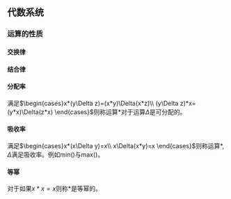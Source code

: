 ## 代数系统

### 运算的性质

#### 交换律

#### 结合律

#### 分配率

满足$\begin{cases}x*(y\Delta z)=(x*y)\Delta(x*z)\\ (y\Delta z)*x=(y*x)\Delta(z*x) \end{cases}$则称运算$*$对于运算$\Delta$是可分配的。

#### 吸收率

满足$\begin{cases}x*(x\Delta y)=x\\ x\Delta(x*y)=x \end{cases}$则称运算$*,\Delta$满足吸收率。例如$\mathrm{min}()$与$\mathrm{max}()$。

#### 等幂

对于如果$x*x=x$则称$*$是等幂的。